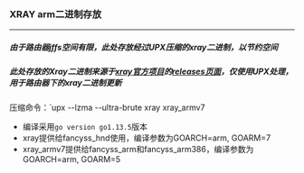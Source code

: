 ### XRAY arm二进制存放
***
##### 由于路由器jffs空间有限，此处存放经过UPX压缩的xray二进制，以节约空间<br/>
##### 此处存放的Xray二进制来源于[xray官方项目](https://github.com/XTLS/Xray-core)的[releases页面](https://github.com/XTLS/Xray-core)，仅使用UPX处理，用于路由器下的xray二进制更新<br/>

压缩命令：`upx --lzma --ultra-brute xray xray_armv7 

- 编译采用`go version go1.13.5`版本
- xray提供给fancyss_hnd使用，编译参数为GOARCH=arm, GOARM=7
- xray_armv7提供给fancyss_arm和fancyss_arm386，编译参数为GOARCH=arm, GOARM=5
